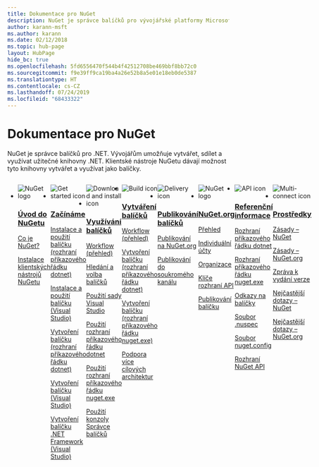 ```yaml
---
title: Dokumentace pro NuGet
description: NuGet je správce balíčků pro vývojářské platformy Microsoftu, včetně platformy .NET. Klientské nástroje NuGetu slouží k vytváření a využívání balíčků.
author: karann-msft
ms.author: karann
ms.date: 02/12/2018
ms.topic: hub-page
layout: HubPage
hide_bc: true
ms.openlocfilehash: 5fd6556470f544b4f42512708be469bbf8bb72c0
ms.sourcegitcommit: f9e39ff9ca19ba4a26e52b8a5e01e18eb0de5387
ms.translationtype: HT
ms.contentlocale: cs-CZ
ms.lasthandoff: 07/24/2019
ms.locfileid: "68433322"
---
```

<div id="main" class="v2">
    <div class="container">
        <h1>Dokumentace pro NuGet</h1>
        <p>NuGet je správce balíčků pro .NET. Vývojářům umožňuje vytvářet, sdílet a využívat užitečné knihovny .NET. Klientské nástroje NuGetu dávají možnost tyto knihovny vytvářet a využívat jako balíčky.</p> 

<ul id="index1" class="cardsF panelContent singlePanelContent cols cols4" style="float: left; display: flex!important;">
    <li>
        <div class="cardSize">
            <div class="cardPadding">
                <div class="card">
                    <div class="cardImageOuter">
                        <div class="cardImage">
                            <img src="https://docs.microsoft.com/media/logos/logo_nuget.svg" alt="NuGet logo" />
                        </div>
                    </div>
                    <div class="cardText">
                        <h3><a href="what-is-nuget.md">Úvod do NuGetu</a></h3>
                        <p>
                            <a href="what-is-nuget.md">Co je NuGet?</a>
                        </p>
                        <p>
                            <a href="install-nuget-client-tools.md">Instalace klientských nástrojů NuGetu</a>
                        </p>
                    </div>
                </div>
            </div>
        </div>
    </li>
    <li>
        <div class="cardSize">
            <div class="cardPadding">
                <div class="card">
                    <div class="cardImageOuter">
                        <div class="cardImage">
                            <img src="https://docs.microsoft.com/media/common/i_get-started.svg" alt="Get started icon" />
                        </div>
                    </div>
                    <div class="cardText">
                        <h3><a href="install-nuget-client-tools.md">Začínáme</a></h3>
                        <p>
                            <a href="quickstart/install-and-use-a-package-using-the-dotnet-cli.md">Instalace a použití balíčku (rozhraní příkazového řádku dotnet)</a>
                        </p>
                        <p>
                            <a href="quickstart/install-and-use-a-package-in-visual-studio.md">Instalace a použití balíčku (Visual Studio)</a>
                        </p>
                        <p>
                            <a href="quickstart/create-and-publish-a-package-using-the-dotnet-cli.md">Vytvoření balíčku (rozhraní příkazového řádku dotnet)</a>
                        </p>
                        <p>
                            <a href="quickstart/create-and-publish-a-package-using-visual-studio.md">Vytvoření balíčku (Visual Studio)</a>
                        </p>
                        <p>
                            <a href="quickstart/create-and-publish-a-package-using-visual-studio-net-framework.md">Vytvoření balíčku .NET Framework (Visual Studio)</a>
                        </p>
                    </div>
                </div>
            </div>
        </div>
    </li>
    <li>
        <div class="cardSize">
            <div class="cardPadding">
                <div class="card">
                    <div class="cardImageOuter">
                        <div class="cardImage">
                            <img src="https://docs.microsoft.com//media/common/i_download-install.svg" alt="Download and install icon" />
                        </div>
                    </div>
                    <div class="cardText">
                        <h3><a href="consume-packages/overview-and-workflow.md">Využívání balíčků</a></h3>
                        <p>
                            <a href="consume-packages/overview-and-workflow.md">Workflow (přehled)</a>
                        </p>
                        <p>
                            <a href="consume-packages/finding-and-choosing-packages.md">Hledání a volba balíčků</a>
                        </p>
                        <p>
                            <a href="consume-packages/install-use-packages-visual-studio.md">Použití sady Visual Studio</a>
                        </p>
                        <p>
                            <a href="consume-packages/install-use-packages-dotnet-cli.md">Použití rozhraní příkazového řádku dotnet</a>
                        </p>
                        <p>
                            <a href="consume-packages/install-use-packages-nuget-cli.md">Použití rozhraní příkazového řádku nuget.exe</a>
                        </p>
                        <p>
                            <a href="consume-packages/install-use-packages-powershell.md">Použití konzoly Správce balíčků</a>
                        </p>
                    </div>
                </div>
            </div>
        </div>
    </li>
    <li>
        <div class="cardSize">
            <div class="cardPadding">
                <div class="card">
                    <div class="cardImageOuter">
                        <div class="cardImage">
                            <img src="https://docs.microsoft.com/media/common/i_build.svg" alt="Build icon" />
                        </div>
                    </div>
                    <div class="cardText">
                        <h3><a href="create-packages/overview-and-workflow.md">Vytváření balíčků</a></h3>
                        <p>
                            <a href="create-packages/overview-and-workflow.md">Workflow (přehled)</a>
                        </p>
                        <p>
                            <a href="create-packages/creating-a-package-dotnet-cli.md">Vytvoření balíčku (rozhraní příkazového řádku dotnet)</a>
                        </p>
                        <p>
                            <a href="create-packages/creating-a-package.md">Vytvoření balíčku (rozhraní příkazového řádku nuget.exe)</a>
                        </p>
                        <p>
                            <a href="create-packages/multiple-target-frameworks-project-file.md">Podpora více cílových architektur</a>
                        </p>
                    </div>
                </div>
            </div>
        </div>
    </li>
        <li>
        <div class="cardSize">
            <div class="cardPadding">
                <div class="card">
                    <div class="cardImageOuter">
                        <div class="cardImage">
                            <img src="https://docs.microsoft.com/media/common/i_delivery.svg" alt="Delivery icon" />
                        </div>
                    </div>
                    <div class="cardText">
                        <h3><a href="nuget-org/publish-a-package.md">Publikování balíčků</a></h3>
                        <p>
                            <a href="nuget-org/publish-a-package.md">Publikování na NuGet.org</a>
                        </p>
                        <p>
                            <a href="hosting-packages/overview.md">Publikování do soukromého kanálu</a>
                        </p>
                    </div>
                </div>
            </div>
        </div>
    </li>
    <li>
        <div class="cardSize">
            <div class="cardPadding">
                <div class="card">
                    <div class="cardImageOuter">
                        <div class="cardImage">
                            <img src="https://docs.microsoft.com/media/logos/logo_nuget.svg" alt="NuGet logo" />
                        </div>
                    </div>
                    <div class="cardText">
                        <h3><a href="nuget-org/overview-nuget-org.md">NuGet.org</a></h3>
                        <p>
                            <a href="nuget-org/overview-nuget-org.md">Přehled</a>
                        </p>
                        <p>
                            <a href="nuget-org/individual-accounts.md">Individuální účty</a>
                        </p>
                        <p>
                            <a href="nuget-org/organizations-on-nuget-org.md">Organizace</a>
                        </p>
                        <p>
                            <a href="nuget-org/scoped-api-keys.md">Klíče rozhraní API</a>
                        </p>
                        <p>
                            <a href="nuget-org/publish-a-package.md">Publikování balíčku</a>
                        </p>
                    </div>
                </div>
            </div>
        </div>
    </li>
        <li>
        <div class="cardSize">
            <div class="cardPadding">
                <div class="card">
                    <div class="cardImageOuter">
                        <div class="cardImage">
                            <img src="https://docs.microsoft.com/media/common/i_reference.svg" alt="API icon" />
                        </div>
                    </div>
                    <div class="cardText">
                        <h3><a href="reference/nuspec.md">Referenční informace</a></h3>
                        <p>
                            <a href="reference/dotnet-commands.md">Rozhraní příkazového řádku dotnet</a>
                        </p>
                        <p>
                            <a href="reference/nuget-exe-cli-reference.md">Rozhraní příkazového řádku nuget.exe</a>
                        <p>
                            <a href="consume-packages/package-references-in-project-files.md">Odkazy na balíčky</a>
                        </p>
                        </p>
                        <p>
                            <a href="reference/nuspec.md">Soubor .nuspec</a>
                        </p>
                        <p>
                            <a href="reference/nuget-config-file.md">Soubor nuget.config</a>
                        </p>
                        <p>
                            <a href="api/overview.md">Rozhraní NuGet API</a>
                        </p>
                    </div>
                </div>
            </div>
        </div>
    </li>
    <li>
        <div class="cardSize">
            <div class="cardPadding">
                <div class="card">
                    <div class="cardImageOuter">
                        <div class="cardImage">
                            <img src="https://docs.microsoft.com//media/common/i_multi-connect.svg" alt="Multi-connect icon" />
                        </div>
                    </div>
                    <div class="cardText">
                        <h3><a href="policies/governance.md">Prostředky</a></h3>
                        <p>
                            <a href="policies/governance.md">Zásady – NuGet</a>
                        </p>
                        <p>
                            <a href="nuget-org/policies/data-requests.md">Zásady – NuGet.org</a>
                        </p>
                        <p>
                            <a href="release-notes/">Zpráva k vydání verze</a>
                        </p>
                        <p>
                            <a href="faqs/nuget-faq.md">Nejčastější dotazy – NuGet</a>
                        </p>
                        <p>
                            <a href="nuget-org/nuget-org-faq.md">Nejčastější dotazy – NuGet.org</a>
                        </p>
                    </div>
                </div>
            </div>
        </div>
    </li>
</ul>
    </div>
</div>
